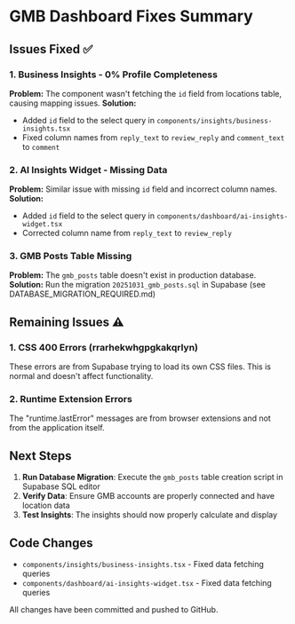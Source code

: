# GMB Dashboard Fixes Summary

## Issues Fixed ✅

### 1. Business Insights - 0% Profile Completeness
**Problem:** The component wasn't fetching the `id` field from locations table, causing mapping issues.
**Solution:** 
- Added `id` field to the select query in `components/insights/business-insights.tsx`
- Fixed column names from `reply_text` to `review_reply` and `comment_text` to `comment`

### 2. AI Insights Widget - Missing Data
**Problem:** Similar issue with missing `id` field and incorrect column names.
**Solution:**
- Added `id` field to the select query in `components/dashboard/ai-insights-widget.tsx`
- Corrected column name from `reply_text` to `review_reply`

### 3. GMB Posts Table Missing
**Problem:** The `gmb_posts` table doesn't exist in production database.
**Solution:** Run the migration `20251031_gmb_posts.sql` in Supabase (see DATABASE_MIGRATION_REQUIRED.md)

## Remaining Issues ⚠️

### 1. CSS 400 Errors (rrarhekwhgpgkakqrlyn)
These errors are from Supabase trying to load its own CSS files. This is normal and doesn't affect functionality.

### 2. Runtime Extension Errors
The "runtime.lastError" messages are from browser extensions and not from the application itself.

## Next Steps

1. **Run Database Migration**: Execute the `gmb_posts` table creation script in Supabase SQL editor
2. **Verify Data**: Ensure GMB accounts are properly connected and have location data
3. **Test Insights**: The insights should now properly calculate and display

## Code Changes
- `components/insights/business-insights.tsx` - Fixed data fetching queries
- `components/dashboard/ai-insights-widget.tsx` - Fixed data fetching queries

All changes have been committed and pushed to GitHub.
